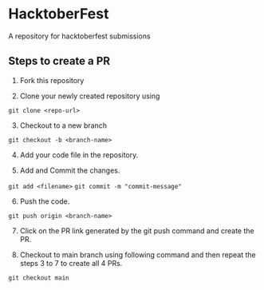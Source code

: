 # HacktoberFest
A repository for hacktoberfest submissions

## Steps to create a PR
1. Fork this repository

2. Clone your newly created repository using 

`git clone <repo-url>`

3. Checkout to a new branch

`git checkout -b <branch-name>`

4. Add your code file in the repository.

5. Add and Commit the changes.

`git add <filename>`
`git commit -m "commit-message"`

6. Push the code.

`git push origin <branch-name>`

7. Click on the PR link generated by the git push command and create the PR.

8. Checkout to main branch using following command and then repeat the steps 3 to 7 to create all 4 PRs.

`git checkout main`
